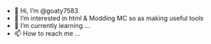 - 👋 Hi, I’m @goaty7583
- 👀 I’m interested in html & Modding MC so as making useful tools
- 🌱 I’m currently learning ...
- 📫 How to reach me ...

<!---
sa654/sa654 is a ✨ special ✨ repository because its `README.md` (this file) appears on your GitHub profile.
You can click the Preview link to take a look at your changes.
--->
